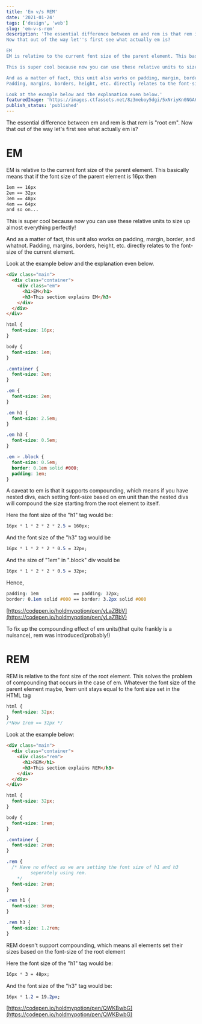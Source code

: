 ```yaml
---
title: 'Em v/s REM'
date: '2021-01-24'
tags: ['design', 'web']
slug: 'em-v-s-rem'
description: 'The essential difference between em and rem is that rem is "root em".
Now that out of the way let''s first see what actually em is?

EM
EM is relative to the current font size of the parent element. This basically means that if the font size of the parent element is 16px then

This is super cool because now you can use these relative units to size up almost everything perfectly!

And as a matter of fact, this unit also works on padding, margin, border, and whatnot.
Padding, margins, borders, height, etc. directly relates to the font-size of the current element.

Look at the example below and the explanation even below.'
featuredImage: 'https://images.ctfassets.net/8z3meboy5dgi/5xNriyKn0NGA6wc5JtmNh4/21f8a9a461487ec48a169e61a1e312ee/Screenshot_2021-01-24_211816.png'
publish_status: 'published'
---
```


The essential difference between em and rem is that rem is "root em".
Now that out of the way let's first see what actually em is?

# EM

EM is relative to the current font size of the parent element. This basically means that if the font size of the parent element is 16px then

```css
1em == 16px
2em == 32px
3em == 48px
4em == 64px
and so on...
```

This is super cool because now you can use these relative units to size up almost everything perfectly!

And as a matter of fact, this unit also works on padding, margin, border, and whatnot.
Padding, margins, borders, height, etc. directly relates to the font-size of the current element.

Look at the example below and the explanation even below.

```html
<div class="main">
  <div class="container">
    <div class="em">
      <h1>EM</h1>
      <h3>This section explains EM</h3>
    </div>
  </div>
</div>
```

```css
html {
  font-size: 16px;
}

body {
  font-size: 1em;
}

.container {
  font-size: 2em;
}

.em {
  font-size: 2em;
}

.em h1 {
  font-size: 2.5em;
}

.em h3 {
  font-size: 0.5em;
}

.em > .block {
  font-size: 0.5em;
  border: 0.1em solid #000;
  padding: 1em;
}
```

A caveat to em is that it supports compounding, which means if you have nested divs, each setting font-size based on em unit than the nested divs will compound the size starting from the root element to itself.

Here the font size of the "h1" tag would be:

```css
16px * 1 * 2 * 2 * 2.5 = 160px;
```

And the font size of the "h3" tag would be

```css
16px * 1 * 2 * 2 * 0.5 = 32px;
```

And the size of "1em" in ".block" div would be

```css
16px * 1 * 2 * 2 * 0.5 = 32px;
```

Hence,

```css
padding: 1em             == padding: 32px;
border: 0.1em solid #000 == border: 3.2px solid #000
```

[https://codepen.io/holdmypotion/pen/yLaZBbV](https://codepen.io/holdmypotion/pen/yLaZBbV)

To fix up the compounding effect of em units(that quite frankly is a nuisance), rem was introduced(probably!)

# REM

REM is relative to the font size of the root element. This solves the problem of compounding that occurs in the case of em. Whatever the font size of the parent element maybe, 1rem unit stays equal to the font size set in the HTML tag

```css
html {
  font-size: 32px;
}
/*Now 1rem == 32px */
```

Look at the example below:

```html
<div class="main">
  <div class="container">
    <div class="rem">
      <h1>REM</h1>
      <h3>This section explains REM</h3>
    </div>
  </div>
</div>
```

```css
html {
  font-size: 32px;
}

body {
  font-size: 1rem;
}

.container {
  font-size: 2rem;
}

.rem {
  /* Have no effect as we are setting the font size of h1 and h3
		 seperately using rem.
	*/
  font-size: 2rem;
}

.rem h1 {
  font-size: 3rem;
}

.rem h3 {
  font-size: 1.2rem;
}
```

REM doesn't support compounding, which means all elements set their sizes based on the font-size of the root element

Here the font size of the "h1" tag would be:

```css
16px * 3 = 48px;
```

And the font size of the "h3" tag would be:

```css
16px * 1.2 = 19.2px;
```

[https://codepen.io/holdmypotion/pen/QWKBwbG](https://codepen.io/holdmypotion/pen/QWKBwbG)

